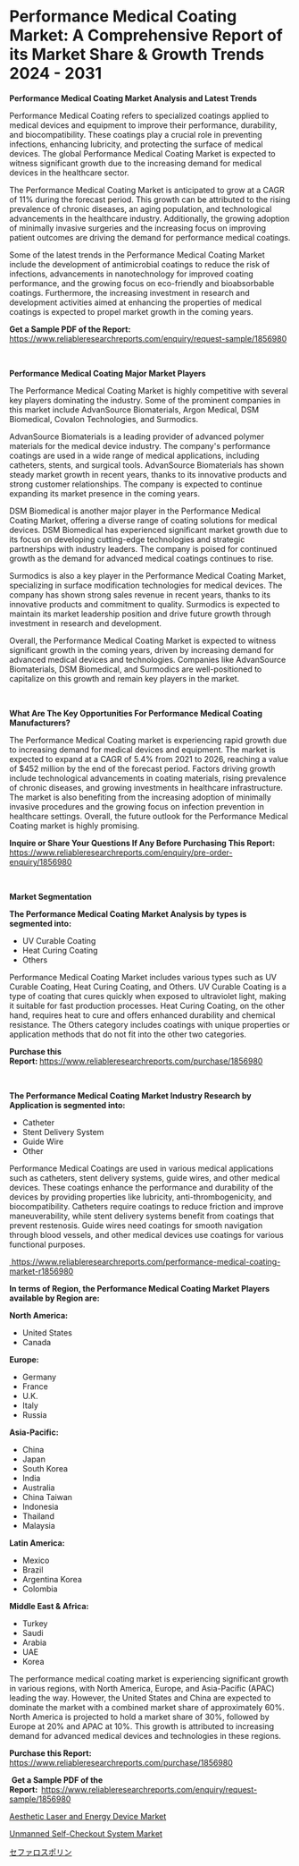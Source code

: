 <p><h1>Performance Medical Coating Market: A Comprehensive Report of its Market Share & Growth Trends 2024 - 2031</h1></p><p><strong>Performance Medical Coating Market Analysis and Latest Trends</strong></p>
<p><p>Performance Medical Coating refers to specialized coatings applied to medical devices and equipment to improve their performance, durability, and biocompatibility. These coatings play a crucial role in preventing infections, enhancing lubricity, and protecting the surface of medical devices. The global Performance Medical Coating Market is expected to witness significant growth due to the increasing demand for medical devices in the healthcare sector.</p><p>The Performance Medical Coating Market is anticipated to grow at a CAGR of 11% during the forecast period. This growth can be attributed to the rising prevalence of chronic diseases, an aging population, and technological advancements in the healthcare industry. Additionally, the growing adoption of minimally invasive surgeries and the increasing focus on improving patient outcomes are driving the demand for performance medical coatings.</p><p>Some of the latest trends in the Performance Medical Coating Market include the development of antimicrobial coatings to reduce the risk of infections, advancements in nanotechnology for improved coating performance, and the growing focus on eco-friendly and bioabsorbable coatings. Furthermore, the increasing investment in research and development activities aimed at enhancing the properties of medical coatings is expected to propel market growth in the coming years.</p></p>
<p><strong>Get a Sample PDF of the Report:&nbsp;</strong> <a href="https://www.reliableresearchreports.com/enquiry/request-sample/1856980">https://www.reliableresearchreports.com/enquiry/request-sample/1856980</a></p>
<p>&nbsp;</p>
<p><strong>Performance Medical Coating Major Market Players</strong></p>
<p><p>The Performance Medical Coating Market is highly competitive with several key players dominating the industry. Some of the prominent companies in this market include AdvanSource Biomaterials, Argon Medical, DSM Biomedical, Covalon Technologies, and Surmodics.</p><p>AdvanSource Biomaterials is a leading provider of advanced polymer materials for the medical device industry. The company's performance coatings are used in a wide range of medical applications, including catheters, stents, and surgical tools. AdvanSource Biomaterials has shown steady market growth in recent years, thanks to its innovative products and strong customer relationships. The company is expected to continue expanding its market presence in the coming years.</p><p>DSM Biomedical is another major player in the Performance Medical Coating Market, offering a diverse range of coating solutions for medical devices. DSM Biomedical has experienced significant market growth due to its focus on developing cutting-edge technologies and strategic partnerships with industry leaders. The company is poised for continued growth as the demand for advanced medical coatings continues to rise.</p><p>Surmodics is also a key player in the Performance Medical Coating Market, specializing in surface modification technologies for medical devices. The company has shown strong sales revenue in recent years, thanks to its innovative products and commitment to quality. Surmodics is expected to maintain its market leadership position and drive future growth through investment in research and development.</p><p>Overall, the Performance Medical Coating Market is expected to witness significant growth in the coming years, driven by increasing demand for advanced medical devices and technologies. Companies like AdvanSource Biomaterials, DSM Biomedical, and Surmodics are well-positioned to capitalize on this growth and remain key players in the market.</p></p>
<p>&nbsp;</p>
<p><strong>What Are The Key Opportunities For Performance Medical Coating Manufacturers?</strong></p>
<p><p>The Performance Medical Coating market is experiencing rapid growth due to increasing demand for medical devices and equipment. The market is expected to expand at a CAGR of 5.4% from 2021 to 2026, reaching a value of $452 million by the end of the forecast period. Factors driving growth include technological advancements in coating materials, rising prevalence of chronic diseases, and growing investments in healthcare infrastructure. The market is also benefiting from the increasing adoption of minimally invasive procedures and the growing focus on infection prevention in healthcare settings. Overall, the future outlook for the Performance Medical Coating market is highly promising.</p></p>
<p><strong>Inquire or Share Your Questions If Any Before Purchasing This Report:</strong> <a href="https://www.reliableresearchreports.com/enquiry/pre-order-enquiry/1856980">https://www.reliableresearchreports.com/enquiry/pre-order-enquiry/1856980</a></p>
<p>&nbsp;</p>
<p><strong>Market Segmentation</strong></p>
<p><strong>The Performance Medical Coating Market Analysis by types is segmented into:</strong></p>
<p><ul><li>UV Curable Coating</li><li>Heat Curing Coating</li><li>Others</li></ul></p>
<p><p>Performance Medical Coating Market includes various types such as UV Curable Coating, Heat Curing Coating, and Others. UV Curable Coating is a type of coating that cures quickly when exposed to ultraviolet light, making it suitable for fast production processes. Heat Curing Coating, on the other hand, requires heat to cure and offers enhanced durability and chemical resistance. The Others category includes coatings with unique properties or application methods that do not fit into the other two categories.</p></p>
<p><strong>Purchase this Report:&nbsp;</strong><a href="https://www.reliableresearchreports.com/purchase/1856980">https://www.reliableresearchreports.com/purchase/1856980</a></p>
<p>&nbsp;</p>
<p><strong>The Performance Medical Coating Market Industry Research by Application is segmented into:</strong></p>
<p><ul><li>Catheter</li><li>Stent Delivery System</li><li>Guide Wire</li><li>Other</li></ul></p>
<p><p>Performance Medical Coatings are used in various medical applications such as catheters, stent delivery systems, guide wires, and other medical devices. These coatings enhance the performance and durability of the devices by providing properties like lubricity, anti-thrombogenicity, and biocompatibility. Catheters require coatings to reduce friction and improve maneuverability, while stent delivery systems benefit from coatings that prevent restenosis. Guide wires need coatings for smooth navigation through blood vessels, and other medical devices use coatings for various functional purposes.</p></p>
<p><a href="https://www.reliableresearchreports.com/performance-medical-coating-market-r1856980">&nbsp;https://www.reliableresearchreports.com/performance-medical-coating-market-r1856980</a></p>
<p><strong>In terms of Region, the Performance Medical Coating Market Players available by Region are:</strong></p>
<p>
    <p> <strong> North America: </strong>
        <ul>
            <li>United States</li>
            <li>Canada</li>
        </ul>
        </p> 
    <p> <strong> Europe: </strong>
        <ul>
            <li>Germany</li>
            <li>France</li>
            <li>U.K.</li>
            <li>Italy</li>
            <li>Russia</li>
        </ul>
        </p> 
    <p> <strong> Asia-Pacific: </strong>
        <ul>
            <li>China</li>
            <li>Japan</li>
            <li>South Korea</li>
            <li>India</li>
            <li>Australia</li>
            <li>China Taiwan</li>
            <li>Indonesia</li>
            <li>Thailand</li>
            <li>Malaysia</li>
        </ul>
        </p> 
    <p> <strong> Latin America: </strong>
        <ul>
            <li>Mexico</li>
            <li>Brazil</li>
            <li>Argentina Korea</li>
            <li>Colombia</li>
        </ul>
        </p> 
    <p> <strong> Middle East & Africa: </strong>
        <ul>
            <li>Turkey</li>
            <li>Saudi</li>
            <li>Arabia</li>
            <li>UAE</li>
            <li>Korea</li>
        </ul>
    </p>
    </p>
<p><p>The performance medical coating market is experiencing significant growth in various regions, with North America, Europe, and Asia-Pacific (APAC) leading the way. However, the United States and China are expected to dominate the market with a combined market share of approximately 60%. North America is projected to hold a market share of 30%, followed by Europe at 20% and APAC at 10%. This growth is attributed to increasing demand for advanced medical devices and technologies in these regions.</p></p>
<p><strong>Purchase this Report: </strong><a href="https://www.reliableresearchreports.com/purchase/1856980">https://www.reliableresearchreports.com/purchase/1856980</a></p>
<p>&nbsp;<strong>Get a Sample PDF of the Report:&nbsp;&nbsp;</strong><a href="https://www.reliableresearchreports.com/enquiry/request-sample/1856980">https://www.reliableresearchreports.com/enquiry/request-sample/1856980</a></p>
<p><strong></strong></p>
<p><p><a href="https://www.linkedin.com/pulse/aesthetic-laser-energy-device-market-analysis-its-cagr-segmentation-mblpc">Aesthetic Laser and Energy Device Market</a></p><p><a href="https://www.linkedin.com/pulse/unmanned-self-checkout-system-market-insight-trends-7pl6f">Unmanned Self-Checkout System Market</a></p><p><a href="https://github.com/oqoeusbvpadwjs08/Market-Research-Report-List-2/blob/main/419173765366.md">セファロスポリン</a></p></p>
